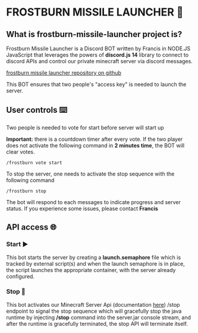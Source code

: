 # FROSTBURN MISSILE LAUNCHER 🤖
## What is frostburn-missile-launcher project is?
Frostburn Missile Launcher is a Discord BOT written by Francis in NODE.JS JavaScript that leverages the powers of **discord.js 14** library to connect to discord APIs and control our private minecraft server via discord messages.

[frostburn missile launcher repository on github](https://github.com/FrancisStudios/frostburn-missile-launcher)

This BOT ensures that two people's "access key" is needed to launch the server. 
 ## User controls ⌨️
 Two people is needed to vote for start before server will start up

**Important:** there is a countdown timer after every vote. If the two player does not activate the following command in **2 minutes time**, the BOT will clear votes.

```
/frostburn vote start
```

To stop the server, one needs to activate the stop sequence with the following command

```
/frostburn stop
```

The bot will respond to each messages to indicate progress and server status. If you experience some issues, please contact **Francis**

## API access 🌐

### Start ▶️
This bot starts the server by creating a **launch.semaphore** file which is tracked by external script(s) and when the launch semaphore is in place, the script launches the appropriate container, with the server already configured.

### Stop 🛑
This bot activates our Minecraft Server Api (documentation [here](../API/endpoints.md)) /stop endpoint to signal the stop sequence which will gracefully stop the java runtime  by injecting **/stop** command into the server.jar console stream, and after the runtime is gracefully terminated, the stop API will terminate itself.
